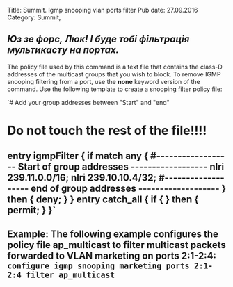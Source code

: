 Title: Summit. Igmp snooping vlan ports filter
Pub date: 27.09.2016
Category: Summit, 

_Юз зе форс, Люк!
І буде тобі фільтрація мультикасту на портах._
-----

The policy file used by this command is a text file that contains the class-D addresses of the multicast groups that you wish to block.
To remove IGMP snooping filtering from a port, use the **none** keyword version of the command.
Use the following template to create a snooping filter policy file:

`# Add your group addresses between "Start" and "end"
# Do not touch the rest of the file!!!!
entry igmpFilter
{ if match any
{
#------------------ Start of group addresses ------------------
nlri 239.11.0.0/16; nlri 239.10.10.4/32;
#------------------- end of group addresses -------------------
} then { deny;
}
}
entry catch_all
{ if
{
} then
{ permit;
}
}`
-----
**Example:**
The following example configures the policy file ap_multicast to filter multicast packets forwarded to VLAN marketing on ports 2:1-2:4:
`configure igmp snooping marketing ports 2:1-2:4 filter ap_multicast`
-----